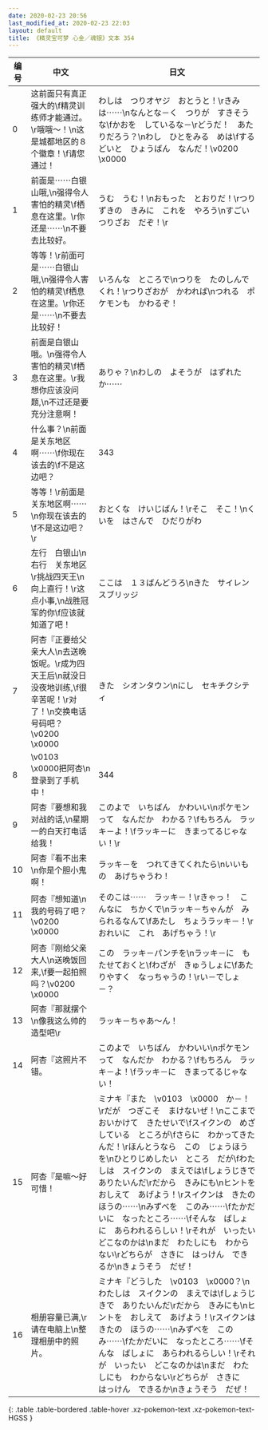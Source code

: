```yaml
---
date: 2020-02-23 20:56
last_modified_at: 2020-02-23 22:03
layout: default
title: 《精灵宝可梦 心金／魂银》文本 354
---
```

| 编号 | 中文 | 日文 |
| ---- | ---- | ---- |
| 0 | 这前面只有真正强大的\f精灵训练师才能通过。\r哦哦～！\n这是城都地区的８个徽章！\f请您通过！ | わしは　つりオヤジ　おとうと！\rきみは⋯⋯\nなんとな－く　つりが　すきそうな\fかおを　しているな－\rどうだ！　あたりだろう？\nわし　ひとをみる　めは\fするどいと　ひょうばん　なんだ！\v0200　\x0000 |
| 1 | 前面是⋯⋯白银山哦,\n强得令人害怕的精灵\f栖息在这里。\r你还是⋯⋯\n不要去比较好。 | うむ　うむ！\nおもった　とおりだ！\rつりずきの　きみに　これを　やろう\nすごいつりざお　だぞ！\r |
| 2 | 等等！\r前面可是⋯⋯白银山哦,\n强得令人害怕的精灵\f栖息在这里。\r你还是⋯⋯\n不要去比较好！ | いろんな　ところで\nつりを　たのしんでくれ！\rつりざおが　かわれば\nつれる　ポケモンも　かわるぞ！ |
| 3 | 前面是白银山哦。\n强得令人害怕的精灵\f栖息在这里。\r我想你应该没问题,\n不过还是要充分注意啊！ | ありゃ？\nわしの　よそうが　はずれたか⋯⋯ |
| 4 | 什么事？\n前面是关东地区啊⋯⋯\f你现在该去的\f不是这边吧？ | 343 |
| 5 | 等等！\r前面是关东地区啊⋯⋯\n你现在该去的\f不是这边吧？\r | おとくな　けいじばん！\rそこ　そこ！\nくいを　はさんで　ひだりがわ |
| 6 | 左行　白银山\n右行　关东地区\r挑战四天王\n向上直行！\r这点小事,\n战胜冠军的你\f应该就知道了吧！ | ここは　１３ばんどうろ\nきた　サイレンスブリッジ |
| 7 | 阿杏『正要给父亲大人\n去送晚饭呢。\r成为四天王后\n就没日没夜地训练,\f很辛苦呢！\r对了！\n交换电话号码吧？\v0200　\x0000 | きた　シオンタウン\nにし　セキチクシティ |
| 8 | \v0103　\x0000把阿杏\n登录到了手机中！ | 344 |
| 9 | 阿杏『要想和我对战的话,\n星期一的白天打电话给我！ | このよで　いちばん　かわいい\nポケモンって　なんだか　わかる？\fもちろん　ラッキ－よ！\fラッキ－に　きまってるじゃない！\r |
| 10 | 阿杏『看不出来\n你是个胆小鬼啊！ | ラッキ－を　つれてきてくれたら\nいいもの　あげちゃうわ！ |
| 11 | 阿杏『想知道\n我的号码了吧？\v0200　\x0000 | そのこは⋯⋯　ラッキ－！\rきゃっ！　こんなに　ちかくで\nラッキ－ちゃんが　みられるなんて\fあたし　ちょうラッキ－！\rおれいに　これ　あげちゃう！\r |
| 12 | 阿杏『刚给父亲大人\n送晚饭回来,\f要一起拍照吗？\v0200　\x0000 | この　ラッキ－パンチを\nラッキ－に　もたせておくと\fわざが　きゅうしょに\fあたりやすく　なっちゃうの！\rい－でしょ－？ |
| 13 | 阿杏『那就摆个\n像我这么帅的造型吧\r | ラッキ－ちゃあ〜ん！ |
| 14 | 阿杏『这照片不错。 | このよで　いちばん　かわいい\nポケモンって　なんだか　わかる？\fもちろん　ラッキ－よ！\fラッキ－に　きまってるじゃない！ |
| 15 | 阿杏『是嘛～好可惜！ | ミナキ『また　\v0103　\x0000　か－！\rだが　つぎこそ　まけないぜ！\nここまで　おいかけて　きたせいで\fスイクンの　めざしている　ところが\fさらに　わかってきたんだ！\rほんとうなら　この　じょうほうを\nひとりじめしたい　ところ　だが\fわたしは　スイクンの　まえでは\fしょうじきで　ありたいんだ\rだから　きみにも\nヒントを　おしえて　あげよう！\rスイクンは　きたの　ほうの⋯⋯\nみずべを　このみ⋯⋯\fたかだいに　なったところ⋯⋯\fそんな　ばしょに　あらわれるらしい！\rそれが　いったい　どこなのかは\nまだ　わたしにも　わからない\rどちらが　さきに　はっけん　できるか\nきょうそう　だぜ！ |
| 16 | 相册容量已满,\r请在电脑上\n整理相册中的照片。 | ミナキ『どうした　\v0103　\x0000？\nわたしは　スイクンの　まえでは\fしょうじきで　ありたいんだ\rだから　きみにも\nヒントを　おしえて　あげよう！\rスイクンは　きたの　ほうの⋯⋯\nみずべを　このみ⋯⋯\fたかだいに　なったところ⋯⋯\fそんな　ばしょに　あらわれるらしい！\rそれが　いったい　どこなのかは\nまだ　わたしにも　わからない\rどちらが　さきに　はっけん　できるか\nきょうそう　だぜ！ |
{: .table .table-bordered .table-hover .xz-pokemon-text .xz-pokemon-text-HGSS }